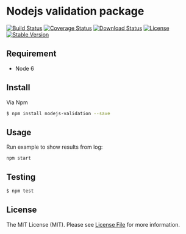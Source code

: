# Nodejs validation package

[![Build Status](https://travis-ci.org/ggvunh/nodejs-validation.svg?branch=master)](https://travis-ci.org/ggvunh/nodejs-validation)
[![Coverage Status](https://coveralls.io/repos/github/ggvunh/nodejs-validation/badge.svg?branch=master)](https://coveralls.io/github/ggvunh/nodejs-validation?branch=master)
[![Download Status](https://img.shields.io/npm/dt/nodejs-validation.svg)](https://www.npmjs.com/package/nodejs-validation)
[![License](https://img.shields.io/github/license/ggvunh/nodejs-validation.svg)](https://github.com/ggvunh/nodejs-validation/blob/master/LICENSE)
[![Stable Version](https://img.shields.io/npm/v/nodejs-validation.svg)](https://www.npmjs.com/package/nodejs-validation)

## Requirement
- Node 6

## Install

Via Npm

``` bash
$ npm install nodejs-validation --save
```

## Usage
Run example to show results from log:

```
npm start
```
## Testing

``` bash
$ npm test
```

## License

The MIT License (MIT). Please see [License File](LICENSE.md) for more information.
